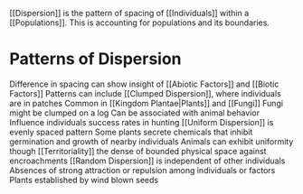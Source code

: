[[Dispersion]] is the pattern of spacing of [[Individuals]] within a [[Populations]]. This is accounting for populations and its boundaries.

# Patterns of Dispersion

Difference in spacing can show insight of [[Abiotic Factors]] and [[Biotic Factors]] 
Patterns can include [[Clumped Dispersion]], where individuals are in patches
	Common in [[Kingdom Plantae|Plants]] and [[Fungi]]
	Fungi might be clumped on a log
	Can be associated with animal behavior
	Influence individuals success rates in hunting
[[Uniform Dispersion]] is evenly spaced pattern
Some plants secrete chemicals that inhibit germination and growth of nearby individuals 
Animals can exhibit uniformity though [[Territoriality]] the dense of bounded physical space against encroachments 
[[Random Dispersion]] is independent of other individuals
	Absences of strong attraction or repulsion among individuals or factors
	Plants established by wind blown seeds 
